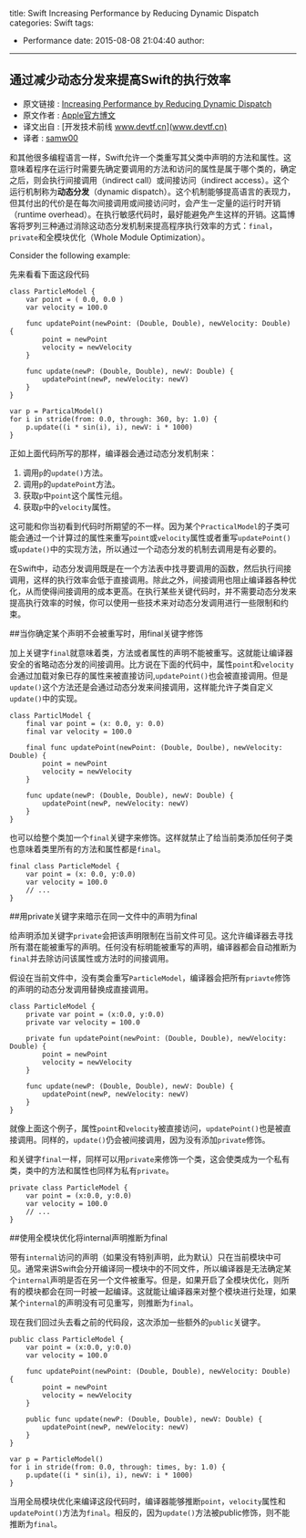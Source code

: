 title: Swift Increasing Performance by Reducing Dynamic Dispatch
categories: Swift
tags:
  - Performance
date: 2015-08-08 21:04:40
author:
---
通过减少动态分发来提高Swift的执行效率
---

>
* 原文链接 : [Increasing Performance by Reducing Dynamic Dispatch](https://developer.apple.com/swift/blog/?id=27)
* 原文作者 : [Apple官方博文](https://developer.apple.com/swift)
* 译文出自 : [开发技术前线 www.devtf.cn](www.devtf.cn)
* 译者 : [samw00](https://github.com/samw00/) 


和其他很多编程语言一样，Swift允许一个类重写其父类中声明的方法和属性。这意味着程序在运行时需要先确定要调用的方法和访问的属性是属于哪个类的，确定之后，则会执行间接调用（indirect call）或间接访问（indirect access）。这个运行机制称为**动态分发**（dynamic dispatch）。这个机制能够提高语言的表现力，但其付出的代价是在每次间接调用或间接访问时，会产生一定量的运行时开销（runtime overhead）。在执行敏感代码时，最好能避免产生这样的开销。这篇博客将罗列三种通过消除这动态分发机制来提高程序执行效率的方式：`final`，`private`和全模块优化（Whole Module Optimization）。

Consider the following example:

先来看看下面这段代码

```
class ParticleModel {
    var point = ( 0.0, 0.0 )
    var velocity = 100.0

    func updatePoint(newPoint: (Double, Double), newVelocity: Double) {
        point = newPoint
        velocity = newVelocity
    }

    func update(newP: (Double, Double), newV: Double) {
        updatePoint(newP, newVelocity: newV)
    }
}

var p = ParticalModel()
for i in stride(from: 0.0, through: 360, by: 1.0) {
    p.update((i * sin(i), i), newV: i * 1000)
}
```

<!-- more -->

正如上面代码所写的那样，编译器会通过动态分发机制来：

1. 调用`p`的`update()`方法。
2. 调用`p`的`updatePoint`方法。
3. 获取`p`中`point`这个属性元组。
4. 获取`p`中的`velocity`属性。


这可能和你当初看到代码时所期望的不一样。因为某个`PracticalModel`的子类可能会通过一个计算过的属性来重写`point`或`velocity`属性或者重写`updatePoint()`或`update()`中的实现方法，所以通过一个动态分发的机制去调用是有必要的。

在Swift中，动态分发调用既是在一个方法表中找寻要调用的函数，然后执行间接调用，这样的执行效率会低于直接调用。除此之外，间接调用也阻止编译器各种优化，从而使得间接调用的成本更高。在执行某些关键代码时，并不需要动态分发来提高执行效率的时候，你可以使用一些技术来对动态分发调用进行一些限制和约束。

##当你确定某个声明不会被重写时，用final关键字修饰


加上关键字`final`就意味着类，方法或者属性的声明不能被重写。这就能让编译器安全的省略动态分发的间接调用。比方说在下面的代码中，属性`point`和`velocity`会通过加载对象已存的属性来被直接访问,`updatePoint()`也会被直接调用。但是`update()`这个方法还是会通过动态分发来间接调用，这样能允许子类自定义`update()`中的实现。

```
class ParticlModel {
    final var point = (x: 0.0, y: 0.0)
    final var velocity = 100.0

    final func updatePoint(newPoint: (Double, Doulbe), newVelocity: Double) {
        point = newPoint
        velocity = newVelocity
    }

    func update(newP: (Double, Double), newV: Double) {
        updatePoint(newP, newVelocity: newV)
    }
}
```

也可以给整个类加一个`final`关键字来修饰。这样就禁止了给当前类添加任何子类也意味着类里所有的方法和属性都是`final`。

```
final class ParticleModel {
    var point = (x: 0.0, y:0.0)
    var velocity = 100.0
    // ...
}
```

##用private关键字来暗示在同一文件中的声明为final

给声明添加关键字`private`会把该声明限制在当前文件可见。这允许编译器去寻找所有潜在能被重写的声明。任何没有标明能被重写的声明，编译器都会自动推断为`final`并去除访问该属性或方法时的间接调用。

假设在当前文件中，没有类会重写`ParticleModel`，编译器会把所有`priavte`修饰的声明的动态分发调用替换成直接调用。

```
class ParticleModel {
    private var point = (x:0.0, y:0.0)
    private var velocity = 100.0

    private fun updatePoint(newPoint: (Double, Double), newVelocity: Double) {
        point = newPoint
        velocity = newVelocity
    }

    func update(newP: (Double, Double), newV: Double) {
        updatePoint(newP, newVelocity: newV)
    }
}
```

就像上面这个例子，属性`point`和`velocity`被直接访问，`updatePoint()`也是被直接调用。同样的，`update()`仍会被间接调用，因为没有添加`private`修饰。

和关键字`final`一样，同样可以用`private`来修饰一个类，这会使类成为一个私有类，类中的方法和属性也同样为私有`private`。

```
private class ParticleModel {
    var point = (x:0.0, y:0.0)
    var velocity = 100.0
    // ...
}
```

##使用全模块优化将internal声明推断为final


带有`internal`访问的声明（如果没有特别声明，此为默认）只在当前模块中可见。通常来讲Swift会分开编译同一模块中的不同文件，所以编译器是无法确定某个`internal`声明是否在另一个文件被重写。但是，如果开启了全模块优化，则所有的模块都会在同一时被一起编译。这就能让编译器来对整个模块进行处理，如果某个`internal`的声明没有可见重写，则推断为`final`。

现在我们回过头去看之前的代码段，这次添加一些额外的`public`关键字。

```
public class ParticleModel {
    var point = (x:0.0, y:0.0)
    var velocity = 100.0

    func updatePoint(newPoint: (Double, Double), newVelocity: Double) {
        point = newPoint
        velocity = newVelocity
    }

    public func update(newP: (Double, Double), newV: Double) {
        updatePoint(newP, newVelocity: newV)
    }
}

var p = ParticleModel()
for i in stride(from: 0.0, through: times, by: 1.0) {
    p.update((i * sin(i), i), newV: i * 1000)
}
```

当用全局模块优化来编译这段代码时，编译器能够推断`point`，`velocity`属性和`updatePoint()`方法为`final`。相反的，因为`update()`方法被public修饰，则不能推断为`final`。
